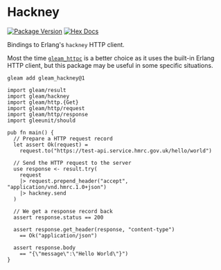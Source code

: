 # Hackney

[![Package Version](https://img.shields.io/hexpm/v/gleam_hackney)](https://hex.pm/packages/gleam_hackney)
[![Hex Docs](https://img.shields.io/badge/hex-docs-ffaff3)](https://hexdocs.pm/gleam_hackney/)

Bindings to Erlang's `hackney` HTTP client.

Most the time [`gleam_httpc`](https://github.com/gleam-lang/httpc) is a better
choice as it uses the built-in Erlang HTTP client, but this package may be
useful in some specific situations.

```shell
gleam add gleam_hackney@1
```
```gleam
import gleam/result
import gleam/hackney
import gleam/http.{Get}
import gleam/http/request
import gleam/http/response
import gleeunit/should

pub fn main() {
  // Prepare a HTTP request record
  let assert Ok(request) =
    request.to("https://test-api.service.hmrc.gov.uk/hello/world")

  // Send the HTTP request to the server
  use response <- result.try(
    request
    |> request.prepend_header("accept", "application/vnd.hmrc.1.0+json")
    |> hackney.send
  )

  // We get a response record back
  assert response.status == 200

  assert response.get_header(response, "content-type")
    == Ok("application/json")

  assert response.body
    == "{\"message\":\"Hello World\"}")
}
```
